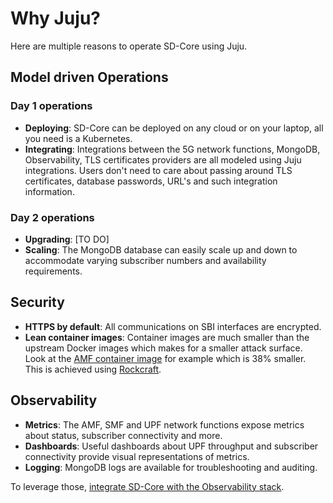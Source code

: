 # Why Juju?

Here are multiple reasons to operate SD-Core using Juju.

## Model driven Operations

### Day 1 operations

- **Deploying**: SD-Core can be deployed on any cloud or on your laptop, all you need is a Kubernetes.
- **Integrating**: Integrations between the 5G network functions, MongoDB, Observability, TLS certificates providers are all modeled using Juju integrations. Users don't need to care about passing around TLS certificates, database passwords, URL's and such integration information.

### Day 2 operations

- **Upgrading**: [TO DO]
- **Scaling**: The MongoDB database can easily scale up and down to accommodate varying subscriber numbers and availability requirements.

## Security

- **HTTPS by default**: All communications on SBI interfaces are encrypted.
- **Lean container images**: Container images are much smaller than the upstream Docker images which makes for a smaller attack surface. Look at the [AMF container image](https://github.com/canonical/sdcore-amf-rock) for example which is 38% smaller. This is achieved using [Rockcraft](https://canonical-rockcraft.readthedocs-hosted.com/en/latest/). 

## Observability

- **Metrics**: The AMF, SMF and UPF network functions expose metrics about status, subscriber connectivity and more.
- **Dashboards**: Useful dashboards about UPF throughput and subscriber connectivity provide visual representations of metrics. 
- **Logging**: MongoDB logs are available for troubleshooting and auditing.

To leverage those, [integrate SD-Core with the Observability stack](../how-to/integrate_sdcore_with_observability). 
